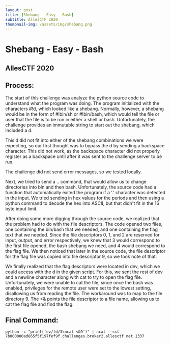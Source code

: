 ```yaml
---
layout: post
title: [Shebang - Easy - Bash]
subtitle: AllesCTF 2020
thumbnail-img: /assets/img/shebang.png
---
```


# Shebang - Easy - Bash

## AllesCTF 2020

## Process:

The start of this challenge was analyze the python source code to understand what the program was doing. The program initialized with the characters #!d, which looked like a shebang. Normally, however, a shebang would be in the form of #!bin/sh or #!bin/bash, which would tell the file or user that the file is to be run in either a shell or bash. Unfortunately, the challenge provides an immutable string to start out the shebang, which included a d. 

This d did not fit into either of the shebang combinations we were expecting, so our first thought was to bypass the d by sending a backspace character. This did not work, as the backspace character did not properly register as a backspace until after it was sent to the challenge server to be run. 

The challenge did not send error messages, so we tested locally. 

Next, we tried to send a .. command, that would allow us to change directories into bin and then bash. Unfortunately, the source code had a function that automatically exited the program if a '.' character was detected in the input. We tried sending in hex values for the periods and then using a python command to decode the hex into ASCII, but that didn't fit in the 16 byte input limit.

After doing some more digging through the source code, we realized that the problem had to do with the file descriptors. The code opened two files, one containing the bin/bash that we needed, and one containing the flag text that we needed. Since the file descriptors 0, 1, and 2 are reserved for input, output, and error respectively, we knew that 3 would correspond to the first file opened, the bash shebang we need, and 4 would correspond to the flag file. We then noticed that later in the source code, the file descriptor for the flag file was copied into file descriptor 9, so we took note of that. 

We finally realized that the flag descriptors were located in dev, which we could access with the d in the given script. For this, we sent the rest of dev and a newline character along with cat to try to open the flag file. Unfortunately, we were unable to cat the file, since once the bash was enabled, privileges for the remote user were set to the lowest setting, disallowing us from reading the file. The workaround was to map to the file directory 9. The <& points the file descriptor to a file name, allowing us to cat the flag file and find the flag.

## Final Command:

```
python -c "print('ev/fd/3\ncat <&9')" | ncat --ssl 7b000000ad865f5f197fef9f.challenges.broker2.allesctf.net 1337
```
